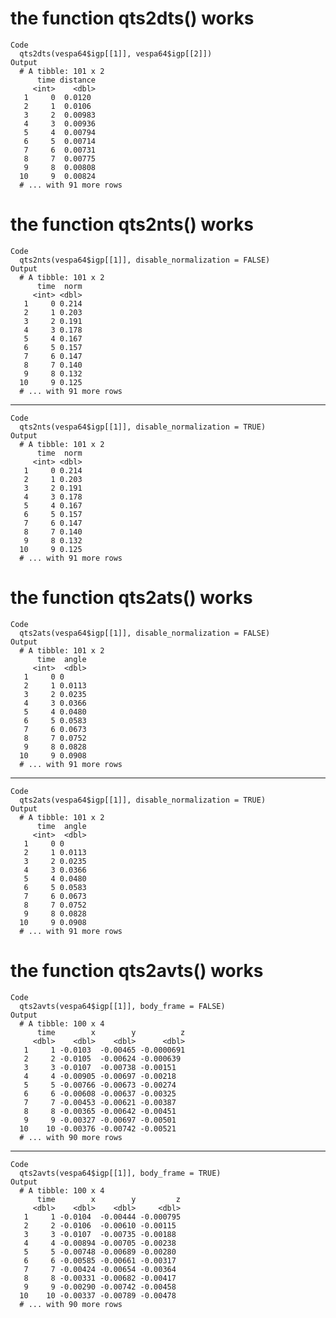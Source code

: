 # the function qts2dts() works

    Code
      qts2dts(vespa64$igp[[1]], vespa64$igp[[2]])
    Output
      # A tibble: 101 x 2
          time distance
         <int>    <dbl>
       1     0  0.0120 
       2     1  0.0106 
       3     2  0.00983
       4     3  0.00936
       5     4  0.00794
       6     5  0.00714
       7     6  0.00731
       8     7  0.00775
       9     8  0.00808
      10     9  0.00824
      # ... with 91 more rows

# the function qts2nts() works

    Code
      qts2nts(vespa64$igp[[1]], disable_normalization = FALSE)
    Output
      # A tibble: 101 x 2
          time  norm
         <int> <dbl>
       1     0 0.214
       2     1 0.203
       3     2 0.191
       4     3 0.178
       5     4 0.167
       6     5 0.157
       7     6 0.147
       8     7 0.140
       9     8 0.132
      10     9 0.125
      # ... with 91 more rows

---

    Code
      qts2nts(vespa64$igp[[1]], disable_normalization = TRUE)
    Output
      # A tibble: 101 x 2
          time  norm
         <int> <dbl>
       1     0 0.214
       2     1 0.203
       3     2 0.191
       4     3 0.178
       5     4 0.167
       6     5 0.157
       7     6 0.147
       8     7 0.140
       9     8 0.132
      10     9 0.125
      # ... with 91 more rows

# the function qts2ats() works

    Code
      qts2ats(vespa64$igp[[1]], disable_normalization = FALSE)
    Output
      # A tibble: 101 x 2
          time  angle
         <int>  <dbl>
       1     0 0     
       2     1 0.0113
       3     2 0.0235
       4     3 0.0366
       5     4 0.0480
       6     5 0.0583
       7     6 0.0673
       8     7 0.0752
       9     8 0.0828
      10     9 0.0908
      # ... with 91 more rows

---

    Code
      qts2ats(vespa64$igp[[1]], disable_normalization = TRUE)
    Output
      # A tibble: 101 x 2
          time  angle
         <int>  <dbl>
       1     0 0     
       2     1 0.0113
       3     2 0.0235
       4     3 0.0366
       5     4 0.0480
       6     5 0.0583
       7     6 0.0673
       8     7 0.0752
       9     8 0.0828
      10     9 0.0908
      # ... with 91 more rows

# the function qts2avts() works

    Code
      qts2avts(vespa64$igp[[1]], body_frame = FALSE)
    Output
      # A tibble: 100 x 4
          time        x        y          z
         <dbl>    <dbl>    <dbl>      <dbl>
       1     1 -0.0103  -0.00465 -0.0000691
       2     2 -0.0105  -0.00624 -0.000639 
       3     3 -0.0107  -0.00738 -0.00151  
       4     4 -0.00905 -0.00697 -0.00218  
       5     5 -0.00766 -0.00673 -0.00274  
       6     6 -0.00608 -0.00637 -0.00325  
       7     7 -0.00453 -0.00621 -0.00387  
       8     8 -0.00365 -0.00642 -0.00451  
       9     9 -0.00327 -0.00697 -0.00501  
      10    10 -0.00376 -0.00742 -0.00521  
      # ... with 90 more rows

---

    Code
      qts2avts(vespa64$igp[[1]], body_frame = TRUE)
    Output
      # A tibble: 100 x 4
          time        x        y         z
         <dbl>    <dbl>    <dbl>     <dbl>
       1     1 -0.0104  -0.00444 -0.000795
       2     2 -0.0106  -0.00610 -0.00115 
       3     3 -0.0107  -0.00735 -0.00188 
       4     4 -0.00894 -0.00705 -0.00238 
       5     5 -0.00748 -0.00689 -0.00280 
       6     6 -0.00585 -0.00661 -0.00317 
       7     7 -0.00424 -0.00654 -0.00364 
       8     8 -0.00331 -0.00682 -0.00417 
       9     9 -0.00290 -0.00742 -0.00458 
      10    10 -0.00337 -0.00789 -0.00478 
      # ... with 90 more rows

